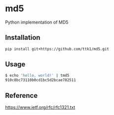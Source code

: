 # md5

Python implementation of MD5

## Installation

```sh
pip install git+https://github.com/ttk1/md5.git
```

## Usage

```sh
$ echo 'hello, world!' | tmd5
910c8bc73110b0cd1bc5d2bcae782511
```

## Reference

https://www.ietf.org/rfc/rfc1321.txt
